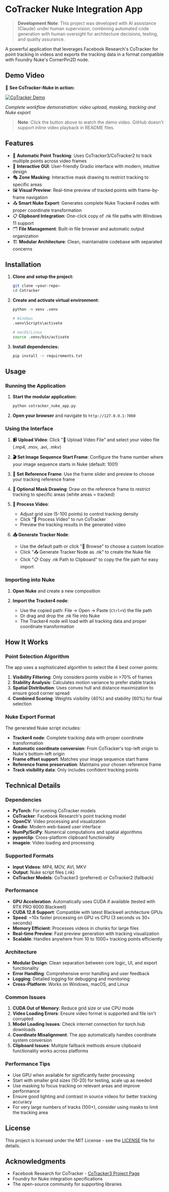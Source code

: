 # CoTracker Nuke Integration App

> **Development Note**: This project was developed with AI assistance (Claude) under human supervision, combining automated code generation with human oversight for architecture decisions, testing, and quality assurance.

A powerful application that leverages Facebook Research's CoTracker for point tracking in videos and exports the tracking data in a format compatible with Foundry Nuke's CornerPin2D node.

## Demo Video

🎥 **See CoTracker-Nuke in action:**

[![CoTracker Demo](https://img.shields.io/badge/▶️%20Watch%20Demo%20Video-blue?style=for-the-badge)](https://github.com/fredhopp/CoTracker-Nuke/blob/main/assets/demo/250929%20-%20DEV%20-%20CoTracker-Nuke%20-%20demo%2001.mp4)

*Complete workflow demonstration: video upload, masking, tracking and Nuke export*

> **Note**: Click the button above to watch the demo video. GitHub doesn't support inline video playback in README files.

## Features

- 🎯 **Automatic Point Tracking**: Uses CoTracker3/CoTracker2 to track multiple points across video frames
- 🎨 **Interactive GUI**: User-friendly Gradio interface with modern, intuitive design
- 🎭 **Zone Masking**: Interactive mask drawing to restrict tracking to specific areas
- 🖼️ **Visual Preview**: Real-time preview of tracked points with frame-by-frame navigation
- 📤 **Smart Nuke Export**: Generates complete Nuke Tracker4 nodes with proper coordinate transformation
- 📋 **Clipboard Integration**: One-click copy of .nk file paths with Windows 11 support
- 🗂️ **File Management**: Built-in file browser and automatic output organization
- 🏗️ **Modular Architecture**: Clean, maintainable codebase with separated concerns

## Installation

1. **Clone and setup the project:**
   ```bash
   git clone <your-repo>
   cd Cotracker
   ```

2. **Create and activate virtual environment:**
   ```bash
   python -m venv .venv
   
   # Windows
   .venv\Scripts\activate
   
   # macOS/Linux  
   source .venv/bin/activate
   ```

3. **Install dependencies:**
   ```bash
   pip install -r requirements.txt
   ```

## Usage

### Running the Application

1. **Start the modular application:**
   ```bash
   python cotracker_nuke_app.py
   ```

2. **Open your browser** and navigate to `http://127.0.0.1:7860`

### Using the Interface

1. **📹 Upload Video**: Click "📁 Upload Video File" and select your video file (.mp4, .mov, .avi, .mkv)

2. **🎬 Set Image Sequence Start Frame**: Configure the frame number where your image sequence starts in Nuke (default: 1001)

3. **🎯 Set Reference Frame**: Use the frame slider and preview to choose your tracking reference frame

4. **🎨 Optional Mask Drawing**: Draw on the reference frame to restrict tracking to specific areas (white areas = tracked)

5. **🚀 Process Video**: 
   - Adjust grid size (5-100 points) to control tracking density
   - Click "🚀 Process Video" to run CoTracker
   - Preview the tracking results in the generated video

6. **📤 Generate Tracker Node**: 
   - Use the default path or click "📂 Browse" to choose a custom location
   - Click "📤 Generate Tracker Node as .nk" to create the Nuke file
   - Click "📋 Copy .nk Path to Clipboard" to copy the file path for easy import

### Importing into Nuke

1. **Open Nuke** and create a new composition

2. **Import the Tracker4 node**: 
   - Use the copied path: File → Open → Paste (`Ctrl+V`) the file path
   - Or drag and drop the .nk file into Nuke
   - The Tracker4 node will load with all tracking data and proper coordinate transformation

## How It Works

### Point Selection Algorithm

The app uses a sophisticated algorithm to select the 4 best corner points:

1. **Visibility Filtering**: Only considers points visible in >70% of frames
2. **Stability Analysis**: Calculates motion variance to prefer stable tracks  
3. **Spatial Distribution**: Uses convex hull and distance maximization to ensure good corner spread
4. **Combined Scoring**: Weights visibility (40%) and stability (60%) for final selection

### Nuke Export Format

The generated Nuke script includes:
- **Tracker4 node**: Complete tracking data with proper coordinate transformation
- **Automatic coordinate conversion**: From CoTracker's top-left origin to Nuke's bottom-left origin
- **Frame offset support**: Matches your image sequence start frame
- **Reference frame preservation**: Maintains your chosen reference frame
- **Track visibility data**: Only includes confident tracking points

## Technical Details

### Dependencies

- **PyTorch**: For running CoTracker models
- **CoTracker**: Facebook Research's point tracking model  
- **OpenCV**: Video processing and visualization
- **Gradio**: Modern web-based user interface
- **NumPy/SciPy**: Numerical computations and spatial algorithms
- **pyperclip**: Cross-platform clipboard functionality
- **imageio**: Video loading and processing

### Supported Formats

- **Input Videos**: MP4, MOV, AVI, MKV
- **Output**: Nuke script files (.nk)
- **CoTracker Models**: CoTracker3 (preferred) or CoTracker2 (fallback)

### Performance

- **GPU Acceleration**: Automatically uses CUDA if available (tested with RTX PRO 6000 Blackwell)
- **CUDA 12.8 Support**: Compatible with latest Blackwell architecture GPUs
- **Speed**: ~10x faster processing on GPU vs CPU (3 seconds vs 30+ seconds)
- **Memory Efficient**: Processes videos in chunks for large files
- **Real-time Preview**: Fast preview generation with tracking visualization
- **Scalable**: Handles anywhere from 10 to 1000+ tracking points efficiently

### Architecture

- **Modular Design**: Clean separation between core logic, UI, and export functionality
- **Error Handling**: Comprehensive error handling and user feedback
- **Logging**: Detailed logging for debugging and monitoring
- **Cross-Platform**: Works on Windows, macOS, and Linux

### Common Issues

1. **CUDA Out of Memory**: Reduce grid size or use CPU mode
2. **Video Loading Errors**: Ensure video format is supported and file isn't corrupted
3. **Model Loading Issues**: Check internet connection for torch.hub downloads
4. **Coordinate Misalignment**: The app automatically handles coordinate system conversion
5. **Clipboard Issues**: Multiple fallback methods ensure clipboard functionality works across platforms

### Performance Tips

- Use GPU when available for significantly faster processing
- Start with smaller grid sizes (10-20) for testing, scale up as needed
- Use masking to focus tracking on relevant areas and improve performance
- Ensure good lighting and contrast in source videos for better tracking accuracy
- For very large numbers of tracks (100+), consider using masks to limit the tracking area

## License

This project is licensed under the MIT License - see the [LICENSE](LICENSE) file for details.


## Acknowledgments

- Facebook Research for CoTracker - [CoTracker3 Project Page](https://cotracker3.github.io/)
- Foundry for Nuke integration specifications
- The open-source community for supporting libraries
